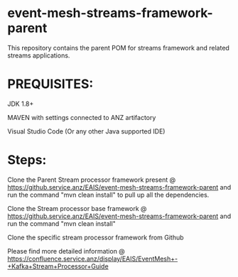 # event-mesh-streams-framework-parent
This repository contains the parent POM for streams framework and related streams applications.


# PREQUISITES:

JDK 1.8+

MAVEN with settings connected to ANZ artifactory

Visual Studio Code (Or any other Java supported IDE)

# Steps:

Clone the Parent Stream processor framework present @ https://github.service.anz/EAIS/event-mesh-streams-framework-parent and run the command "mvn clean install" to pull up all the dependencies.

Clone the Stream processor base framework @ https://github.service.anz/EAIS/event-mesh-streams-framework-parent and run the command "mvn clean install"

Clone the specific stream processor framework from Github 

Please find more detailed information @ https://confluence.service.anz/display/EAIS/EventMesh+-+Kafka+Stream+Processor+Guide
